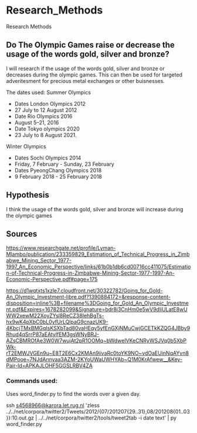 # Research_Methods
Research Methods

## Do The Olympic Games raise or decrease the usage of the words gold, silver and bronze?

I will research if the usage of the words gold, silver and bronze or decreases during the olympic games.
This can then be used for targeted adveritesment for precious metal exchanges or other buisnesses.



The dates used:
Summer Olympics
* Dates London Olympics 2012
* 27 July to 12 August 2012 
* Date Rio Olympics 2016
* August 5–21, 2016
* Date Tokyo olympics 2020
* 23 July to 8 August 2021.

Winter Olympics
* Dates Sochi Olympics 2014
* Friday, 7 February - Sunday, 23 February
* Dates PyeongChang Olympics 2018
* 9 February 2018 -	25 February 2018



## Hypothesis
I think the usage of the words gold, silver and bronze will increase during the olympic games

## Sources
https://www.researchgate.net/profile/Lyman-Mlambo/publication/233359829_Estimation_of_Technical_Progress_in_Zimbabwe_Mining_Sector_1977-1997_An_Economic_Perspective/links/61b0b1db6cd00716cc411075/Estimation-of-Technical-Progress-in-Zimbabwe-Mining-Sector-1977-1997-An-Economic-Perspective.pdf#page=175

https://d1wqtxts1xzle7.cloudfront.net/30322782/Going_for_Gold-An_Olympic_Investment-libre.pdf?1390884172=&response-content-disposition=inline%3B+filename%3DGoing_for_Gold_An_Olympic_Investment.pdf&Expires=1678282099&Signature=bdr8j3CnHm0e5wV9dliULatE8wUWW2xewM22XoyZYsl8ReCZ38IehBgTs-hx9wK4pXbC0bL0yfUrLQlpaG9cnazUK9-4KbcjTMxBMGqIsKSXbTad80vaHEqy5yfEnGXjNMuCwjGCETkKZQG4JBby9Rhud4qSrrP87aEAtylfEM3gsWNyBRJ-AZsCBMROfAe3W0W7wujAt2pR1OOMq~bWdweIVKeCNRyWSJVq0b5XbPWk-rT2EMWJVGEn9u~E8T2E6Cx2KMAn9iivaRc0toYK9NO~vdOaEUinNqAYvn8dMPooe~7NJdAnnyaa3AZM-2KYoUWaUWHYAb~Q1M0KrAfwew__&Key-Pair-Id=APKAJLOHF5GGSLRBV4ZA

### Commands used:

Uses word_finder.py to find the words over a given day.


ssh s4568966@karora.let.rug.nl 'zless ../../net/corpora/twitter2/Tweets/2012/{07/201207{29..31},08/201208{01..03}}:10.out.gz | ../../net/corpora/twitter2/tools/tweet2tab -i date text' | py word_finder.py
